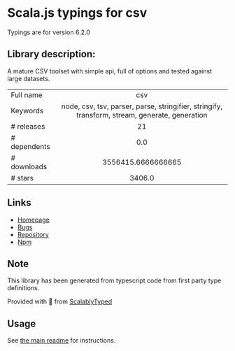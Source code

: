 
# Scala.js typings for csv

Typings are for version 6.2.0

## Library description:
A mature CSV toolset with simple api, full of options and tested against large datasets.

|                    |                 |
| ------------------ | :-------------: |
| Full name          | csv |
| Keywords           | node, csv, tsv, parser, parse, stringifier, stringify, transform, stream, generate, generation |
| # releases         | 21 |
| # dependents       | 0.0 |
| # downloads        | 3556415.6666666665 |
| # stars            | 3406.0 |

## Links
- [Homepage](https://csv.js.org/)
- [Bugs](https://github.com/adaltas/node-csv/issues)
- [Repository](https://github.com/adaltas/node-csv)
- [Npm](https://www.npmjs.com/package/csv)
    


## Note
This library has been generated from typescript code from first party type definitions.

Provided with :purple_heart: from [ScalablyTyped](https://github.com/oyvindberg/ScalablyTyped)

## Usage
See [the main readme](../../readme.md) for instructions.


